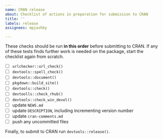 ```yaml
---
name: CRAN release
about: Checklist of actions in preparation for submission to CRAN
title: ''
labels: release
assignees: mpjashby

---
```


These checks should be run **in this order** before submitting to CRAN. If any of these tests finds further work is needed on the package, start the checklist again from scratch.

- [ ] `urlchecker::url_check()`
- [ ] `devtools::spell_check()`
- [ ]  `devtools::document()`
- [ ] `pkgdown::build_site()`
- [ ] `devtools::check()`
- [ ] `devtoolls::check_rhub()`
- [ ] `devtools::check_win_devel()`
- [ ] update `NEWS.md`
- [ ] update `DESCRIPTION`, including incrementing version number
- [ ] update `cran-comments.md`
- [ ] push any uncommitted files

Finally, to submit to CRAN run `devtools::release()`.
